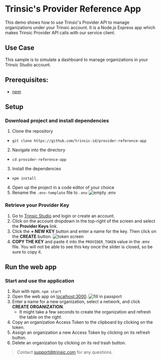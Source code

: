 # Trinsic's Provider Reference App
This demo shows how to use Trinsic's Provider API to manage organizations under your Trinsic account.
It is a Node.js Express app which makes Trinsic Provider API calls with our service client.

## Use Case
This sample is to simulate a dashboard to manage organizations in your Trinsic Studio account.

## Prerequisites:
- [npm](https://www.npmjs.com/get-npm)

## Setup 

### Download project and install dependencies 
1. Clone the repository
- `git clone https://github.com/trinsic-id/provider-reference-app`
2. Navigate into the directory
- `cd provider-reference-app`
3. Install the dependencies
- `npm install`
4. Open up the project in a code editor of your choice
5. Rename the `.env-template` file to `.env`
![empty .env](assets/emptyEnv.png)
 
### Retrieve your Provider Key
1. Go to <a href="https://studio.trinsic.id" target="_blank">Trinsic Studio</a> and login or create an account.
2. Click on the account dropdown in the top-right of the screen and select the **Provider Keys** link.
3. Click the **+ NEW KEY** button and enter a name for the key. Then click on the **CREATE** button.
![token screen](assets/token.png) 
4. **COPY THE KEY** and paste it into the `PROVIDER_TOKEN` value in the .env file. You will not be able to see this key once the slider is closed, so be sure to copy it.

## Run the web app
 
### Start and use the application
1. Run with npm.
`npm start`
2. Open the web app on <a href="http://localhost:3000" target="_blank">localhost:3000</a>.
![fill in passport](assets/webApp.png)
3. Enter a name for a new organization, select a network, and click **CREATE ORGANIZATION**.
    - It might take a few seconds to create the organization and refresh the table on the right.
4. Copy an organization Access Token to the clipboard by clicking on the token.
5. Assign an organization a new Access Token by clicking on its refresh button.
6. Delete an organization by clicking on its red trash button.

> Contact <support@trinsic.com> for any questions. 
